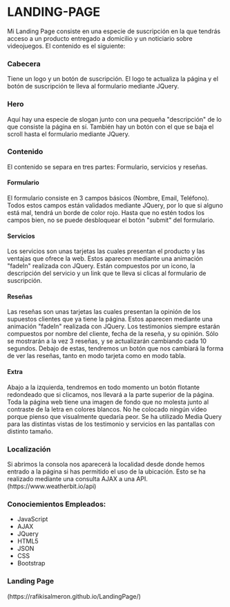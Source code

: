 # LANDING-PAGE
Mi Landing Page consiste en una especie de suscripción en la que tendrás acceso a un producto entregado a domicilio y un noticiario sobre videojuegos. El contenido es el siguiente:
<h3>Cabecera</h3>
Tiene un logo y un botón de suscripción. El logo te actualiza la página y el botón de suscripción te lleva al formulario mediante JQuery.

<h3>Hero</h3>
Aquí hay una especie de slogan junto con una pequeña "descripción" de lo que consiste la página en sí. También hay un botón con el que se baja el scroll hasta el formulario mediante JQuery.

<h3>Contenido</h3>
El contenido se separa en tres partes: Formulario, servicios y reseñas.

<h4>Formulario</h4>
El formulario consiste en 3 campos básicos (Nombre, Email, Teléfono). Todos estos campos están validados mediante JQuery, por lo que si alguno está mal, tendrá un borde de color rojo.
Hasta que no estén todos los campos bien, no se puede desbloquear el botón "submit" del formulario.

<h4>Servicios</h4>
Los servicios son unas tarjetas las cuales presentan el producto y las ventajas  que ofrece la web. Estos aparecen mediante una animación "fadeIn" realizada con JQuery.
Están compuestos por un icono, la descripción del servicio y un link que te lleva si clicas al formulario de suscripción.

<h4>Reseñas</h4>
Las reseñas son unas tarjetas las cuales presentan la opinión de los supuestos clientes que ya tiene la página. Estos aparecen mediante una animación "fadeIn" realizada con JQuery.
Los testimonios siempre estarán compuestos por nombre del cliente, fecha de la reseña, y su opinión. Sólo se mostrarán a la vez 3 reseñas, y se actualizarán cambiando cada 10 segundos.
Debajo de estas, tendremos un botón que nos cambiará la forma de ver las reseñas, tanto en modo tarjeta como en modo tabla.

<h4>Extra</h4>
Abajo a la izquierda, tendremos en todo momento un botón flotante redondeado que si clicamos, nos llevará a la parte superior de la página.
Toda la página web tiene una imagen de fondo que no molesta junto al contraste de la letra en colores blancos. No he colocado ningún vídeo porque pienso que visualmente quedaría peor.
Se ha utilizado Media Query para las distintas vistas de los testimonio y servicios en las pantallas con distinto tamaño.

<h3>Localización</h3>
Si abrimos la consola nos aparecerá la localidad desde donde hemos entrado a la página si has permitido el uso de la ubicación. Esto se ha realizado mediante una consulta AJAX  a una API.
(https://www.weatherbit.io/api)

<h3>Conociemientos Empleados: </h3>
<ul>
  <li>JavaScript</li>
  <li>AJAX</li>
  <li>JQuery</li>
  <li>HTML5</li>
  <li>JSON</li>
  <li>CSS</li>
  <li>Bootstrap</li>
</ul>


<h3> Landing Page </h3>
(https://rafikisalmeron.github.io/LandingPage/)
